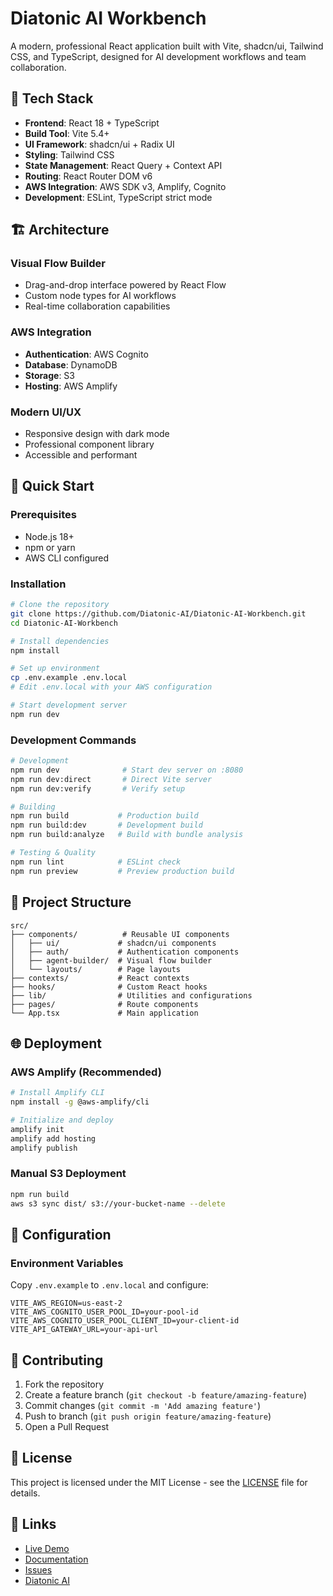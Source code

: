 # Diatonic AI Workbench

A modern, professional React application built with Vite, shadcn/ui, Tailwind CSS, and TypeScript, designed for AI development workflows and team collaboration.

## 🚀 Tech Stack

- **Frontend**: React 18 + TypeScript
- **Build Tool**: Vite 5.4+
- **UI Framework**: shadcn/ui + Radix UI
- **Styling**: Tailwind CSS
- **State Management**: React Query + Context API
- **Routing**: React Router DOM v6
- **AWS Integration**: AWS SDK v3, Amplify, Cognito
- **Development**: ESLint, TypeScript strict mode

## 🏗️ Architecture

### Visual Flow Builder
- Drag-and-drop interface powered by React Flow
- Custom node types for AI workflows
- Real-time collaboration capabilities

### AWS Integration
- **Authentication**: AWS Cognito
- **Database**: DynamoDB
- **Storage**: S3
- **Hosting**: AWS Amplify

### Modern UI/UX
- Responsive design with dark mode
- Professional component library
- Accessible and performant

## 🚀 Quick Start

### Prerequisites
- Node.js 18+
- npm or yarn
- AWS CLI configured

### Installation

```bash
# Clone the repository
git clone https://github.com/Diatonic-AI/Diatonic-AI-Workbench.git
cd Diatonic-AI-Workbench

# Install dependencies
npm install

# Set up environment
cp .env.example .env.local
# Edit .env.local with your AWS configuration

# Start development server
npm run dev
```

### Development Commands

```bash
# Development
npm run dev              # Start dev server on :8080
npm run dev:direct       # Direct Vite server
npm run dev:verify       # Verify setup

# Building
npm run build           # Production build
npm run build:dev       # Development build
npm run build:analyze   # Build with bundle analysis

# Testing & Quality
npm run lint            # ESLint check
npm run preview         # Preview production build
```

## 📁 Project Structure

```
src/
├── components/          # Reusable UI components
│   ├── ui/             # shadcn/ui components
│   ├── auth/           # Authentication components  
│   ├── agent-builder/  # Visual flow builder
│   └── layouts/        # Page layouts
├── contexts/           # React contexts
├── hooks/              # Custom React hooks
├── lib/                # Utilities and configurations
├── pages/              # Route components
└── App.tsx             # Main application
```

## 🌐 Deployment

### AWS Amplify (Recommended)
```bash
# Install Amplify CLI
npm install -g @aws-amplify/cli

# Initialize and deploy
amplify init
amplify add hosting
amplify publish
```

### Manual S3 Deployment
```bash
npm run build
aws s3 sync dist/ s3://your-bucket-name --delete
```

## 🔧 Configuration

### Environment Variables
Copy `.env.example` to `.env.local` and configure:

```env
VITE_AWS_REGION=us-east-2
VITE_AWS_COGNITO_USER_POOL_ID=your-pool-id
VITE_AWS_COGNITO_USER_POOL_CLIENT_ID=your-client-id
VITE_API_GATEWAY_URL=your-api-url
```

## 🤝 Contributing

1. Fork the repository
2. Create a feature branch (`git checkout -b feature/amazing-feature`)
3. Commit changes (`git commit -m 'Add amazing feature'`)
4. Push to branch (`git push origin feature/amazing-feature`)
5. Open a Pull Request

## 📄 License

This project is licensed under the MIT License - see the [LICENSE](LICENSE) file for details.

## 🔗 Links

- [Live Demo](https://diatonic-ai-workbench.amplifyapp.com)
- [Documentation](https://docs.diatonic.ai)
- [Issues](https://github.com/Diatonic-AI/Diatonic-AI-Workbench/issues)
- [Diatonic AI](https://diatonic.ai)
